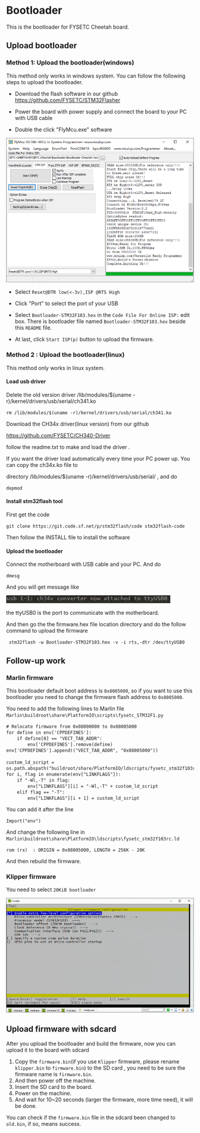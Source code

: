 # Bootloader
This is the bootloader for FYSETC Cheetah board.

## Upload bootloader

### Method 1: Upload the bootloader(windows)

This method only works in windows system. You can follow the following steps to upload the bootloader.

- Download the flash software in our github https://github.com/FYSETC/STM32Flasher


- Power the board with power supply and connect the board to your PC with USB cable

- Double the click "FlyMcu.exe" software

![image-20210706170320150](images\Flymcu.png)

- Select `Reset@DTR low(<-3v),ISP @RTS High`

- Click "Port" to select the port of your USB 


- Select `Bootloader-STM32F103.hex` in the `Code File For Online ISP:` edit box. There is bootloader file named `Bootloader-STM32F103.hex` beside this `README` file. 


- At last, click  `Start ISP(p)` button to upload the firmware.


### Method 2 : Upload the bootloader(linux)

This method only works in linux system.

#### Load usb driver

Delete the old version driver /lib/modules/$(uname -r)/kernel/drivers/usb/serial/ch341.ko

```
rm /lib/modules/$(uname -r)/kernel/drivers/usb/serial/ch341.ko
```

Download the CH34x driver(linux version) from our github

https://github.com/FYSETC/CH340-Driver

follow the readme.txt to make and load the driver .

If you want the driver load automatically every time your PC power up. You can copy the ch34x.ko file to 

directory /lib/modules/$(uname -r)/kernel/drivers/usb/serial/ , and do

```
depmod 
```

#### Install stm32flash tool

First get the code

```
git clone https://git.code.sf.net/p/stm32flash/code stm32flash-code
```

Then follow the INSTALL file to install the software

#### Upload the bootloader

Connect the motherboard with USB cable and your PC. And do

```
dmesg
```

And you will get message like 

![1562654867797](images/AIO_f4.png)

the ttyUSB0 is the port to communicate with the motherboard.

And then go the the firmware.hex file location directory and do the follow command to upload the firmware

```
 stm32flash -w Bootloader-STM32F103.hex -v -i rts,-dtr /dev/ttyUSB0
```

## Follow-up work

### Marlin firmware

This bootloader default boot address is `0x8005000`, so if you want to use this bootloader you need to change the firmware  flash address to `0x8005000`.

You need to add the following lines to Marlin file `Marlin\buildroot\share\PlatformIO\scripts\fysetc_STM32F1.py`

```
# Relocate firmware from 0x08000000 to 0x08005000
for define in env['CPPDEFINES']:
    if define[0] == "VECT_TAB_ADDR":
        env['CPPDEFINES'].remove(define)
env['CPPDEFINES'].append(("VECT_TAB_ADDR", "0x08005000"))

custom_ld_script = os.path.abspath("buildroot/share/PlatformIO/ldscripts/fysetc_stm32f103rc.ld")
for i, flag in enumerate(env["LINKFLAGS"]):
    if "-Wl,-T" in flag:
        env["LINKFLAGS"][i] = "-Wl,-T" + custom_ld_script
    elif flag == "-T":
        env["LINKFLAGS"][i + 1] = custom_ld_script
```

You can add it after the line 

```
Import("env")
```

And change the following line in `Marlin\buildroot\share\PlatformIO\ldscripts\fysetc_stm32f103rc.ld`

```
rom (rx)  : ORIGIN = 0x08005000, LENGTH = 256K - 20K
```

And then rebuild the firmware.

### Klipper firmware

You need to select `20KiB bootloader`

![image-20210706172642480](images\klipper.png)

## Upload firmware with sdcard

After you upload the bootloader and build the firmware, now you can upload it to the board with sdcard

1. Copy the `firmware.bin`(if you use `Klipper` firmware, please rename `klipper.bin` to `firmware.bin`) to the SD card , you need to be sure the firmware name is `firmware.bin`. 
2. And then power off the machine.
3. Insert the SD card to the board.
4. Power on the machine. 
5. And wait for 10~20 seconds (larger the firmware, more time need), it will be done. 

You can check if the `firmware.bin` file in the sdcard been changed to `old.bin`, if so, means success.
